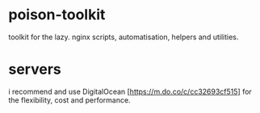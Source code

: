 # poison-toolkit

toolkit for the lazy. nginx scripts, automatisation, helpers and utilities.

# servers
i recommend and use DigitalOcean [https://m.do.co/c/cc32693cf515] for the flexibility, cost and performance. 
